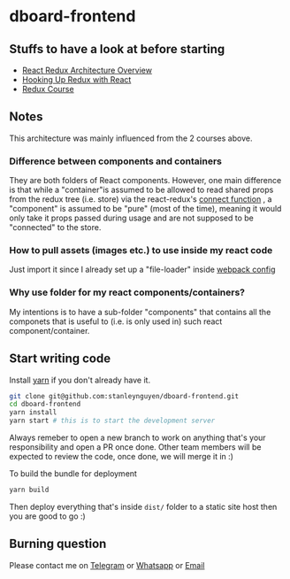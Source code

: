 # dboard-frontend

## Stuffs to have a look at before starting

- [React Redux Architecture Overview](https://medium.com/mofed/react-redux-architecture-overview-7b3e52004b6e)
- [Hooking Up Redux with React](https://egghead.io/courses/build-a-react-app-with-redux)
- [Redux Course](https://learnredux.com/)

## Notes

This architecture was mainly influenced from the 2 courses above.

### Difference between components and containers

They are both folders of React components. However, one main 
difference is that while a "container"is assumed to be allowed to read 
shared props from the redux tree (i.e. store) via the react-redux's 
[connect function](https://github.com/reactjs/react-redux/blob/master/docs/api.md#connectmapstatetoprops-mapdispatchtoprops-mergeprops-options)
, a "component" is assumed to be "pure" (most of
the time), meaning it would only take it props passed during usage and are not 
supposed to be "connected" to the store.

### How to pull assets (images etc.) to use inside my react code

Just import it since I already set up a "file-loader" inside [webpack config](webpack.config.prod.js)

### Why use folder for my react components/containers?

My intentions is to have a sub-folder "components" that contains all the componets 
that is useful to (i.e. is only used in) such react component/container.

## Start writing code

Install [yarn](https://yarnpkg.com/lang/en/docs/install/) if you don't already have it.

```bash
git clone git@github.com:stanleynguyen/dboard-frontend.git
cd dboard-frontend
yarn install
yarn start # this is to start the development server
```

Always remeber to open a new branch to work on anything that's 
your responsibility and open a PR once done. Other team members will be expected 
to review the code, once done, we will merge it in :)

To build the bundle for deployment
```bash
yarn build
```
Then deploy everything that's inside ```dist/``` folder to a static site host then
you are good to go :)

## Burning question

Please contact me on [Telegram](https://web.telegram.org/#/im?p=@stanley_nguyen) or
[Whatsapp](https://api.whatsapp.com/send?phone=6581489408) or 
[Email](mailto:hung.ngn.the@gmail.com)
